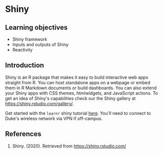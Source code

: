 # Shiny

## Learning objectives

- Shiny framework
- Inputs and outputs of Shiny
- Reactivity

## Introduction

Shiny is an R package that makes it easy to build interactive web apps straight
from R. You can host standalone apps on a webpage or embed them in R Markdown
documents or build dashboards. You can also extend your Shiny apps with CSS
themes, htmlwidgets, and JavaScript actions. To get an idea of Shiny's
capabilities check our the Shiny gallery at https://shiny.rstudio.com/gallery/.

Get started with the `learnr` shiny tutorial
[here](http://num1.stat.duke.edu:3939/shiny/). You'll need to connect
to Duke's wireless network via VPN if off-campus.

## References

1. Shiny. (2020). Retrieved from https://shiny.rstudio.com/
